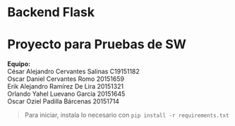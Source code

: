 # Backend Flask
# Proyecto para Pruebas de SW
**Equipo:**  
César Alejandro Cervantes Salinas C19151182  
Oscar Daniel Cervantes Romo 20151659  
Erik Alejandro Ramírez De Lira 20151321  
Orlando Yahel Luevano García 20151645  
Oscar Oziel Padilla Bárcenas 20151714  

> Para iniciar, instala lo necesario con `pip install -r requirements.txt`